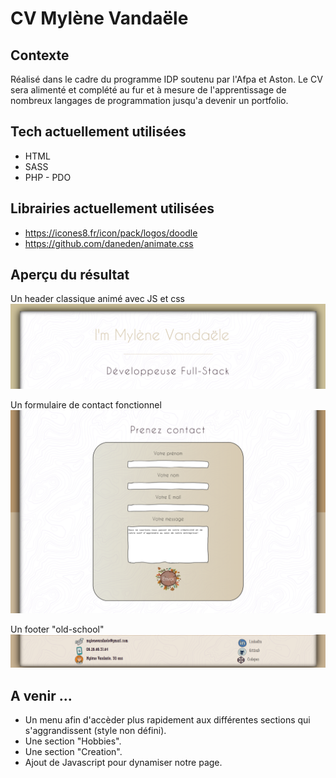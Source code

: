 # CV Mylène Vandaële

## Contexte

Réalisé dans le cadre du programme IDP soutenu par l'Afpa et Aston. Le CV sera alimenté et complété au fur et à mesure de l'apprentissage de nombreux langages de programmation jusqu'a devenir un portfolio.

## Tech actuellement utilisées

* HTML
* SASS
* PHP - PDO

## Librairies actuellement utilisées

* https://icones8.fr/icon/pack/logos/doodle
* https://github.com/daneden/animate.css

## Aperçu du résultat

Un header classique animé avec JS et css
![En-tête](images/h1.png "En-tête")

Un formulaire de contact fonctionnel
![Formulaire-de-contact](images/formulaire_contact.png "Formulaire de contact fonctionnel")

Un footer "old-school"
![Footer](images/footer.png "Footer")

## A venir ...

* Un menu afin d'accèder plus rapidement aux différentes sections qui s'aggrandissent (style non défini).
* Une section "Hobbies".
* Une section "Creation".
* Ajout de Javascript pour dynamiser notre page.
